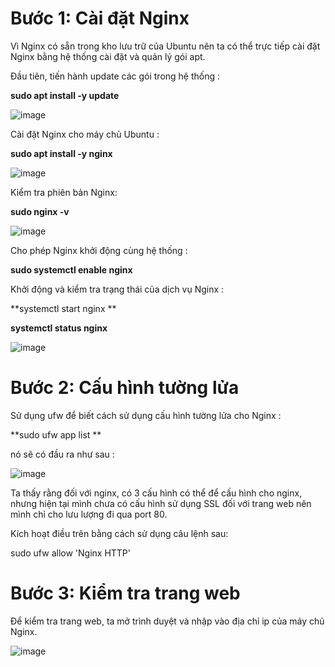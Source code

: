 # Bước 1: Cài đặt Nginx

Vì Nginx có sẵn trong kho lưu trữ của Ubuntu nên ta có thể trực tiếp cài đặt Nginx bằng hệ thống cài đặt và quản lý gói apt.

Đầu tiên, tiến hành update các gói trong hệ thống :

**sudo apt install -y update**

![image](https://user-images.githubusercontent.com/101611197/159393628-3bb8f87c-fd3a-4ba5-a5d8-a59981e4b32f.png)

Cài đặt Nginx cho máy chủ Ubuntu :

**sudo apt install -y nginx**

![image](https://user-images.githubusercontent.com/101611197/159393903-d20dc0ee-2935-4e4e-b4ca-8f18fa90771f.png)

Kiểm tra phiên bản Nginx:

**sudo nginx -v**

![image](https://user-images.githubusercontent.com/101611197/159394159-ecfc7d02-5ba7-43e6-8851-458bbd8be781.png)

Cho phép Nginx khởi động cùng hệ thống :

**sudo systemctl enable nginx**

Khởi động và kiểm tra trạng thái của dịch vụ Nginx :

**systemctl start nginx **

**systemctl status nginx**

![image](https://user-images.githubusercontent.com/101611197/159394295-9fb66a58-6952-4022-8951-ff271eb4adb8.png)

# Bước 2: Cấu hình tường lửa

Sử dụng ufw để biết cách sử dụng cấu hình tường lửa cho Nginx :

**sudo ufw app list **

nó sẽ có đầu ra như sau :

![image](https://user-images.githubusercontent.com/101611197/159394550-aef1227f-585c-4126-a769-c75373008d43.png)

Ta thấy rằng đối với nginx, có 3 cấu hình có thể để cấu hình cho nginx, nhưng hiện tại mình chưa có cấu hình sử dụng SSL đối với trang web nên mình chỉ cho lưu lượng đi qua port 80.

Kích hoạt điều trên bằng cách sử dụng câu lệnh sau:

sudo ufw allow 'Nginx HTTP'

# Bước 3: Kiểm tra trang web

Để kiểm tra trang web, ta mở trình duyệt và nhập vào địa chỉ ip của máy chủ Nginx.

![image](https://user-images.githubusercontent.com/101611197/159401237-5021ef2c-3dc1-4da0-b650-c48861ba4b46.png)

